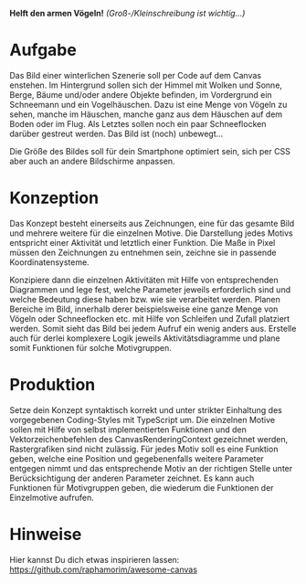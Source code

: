 **Helft den armen Vögeln!**  _(Groß-/Kleinschreibung ist wichtig...)_

# Aufgabe
Das Bild einer winterlichen Szenerie soll per Code auf dem Canvas enstehen. Im Hintergrund sollen sich der Himmel mit Wolken und Sonne, Berge, Bäume und/oder andere Objekte befinden, im Vordergrund ein Schneemann und ein Vogelhäuschen. Dazu ist eine Menge von Vögeln zu sehen, manche im Häuschen, manche ganz aus dem Häuschen auf dem Boden oder im Flug. Als Letztes sollen noch ein paar Schneeflocken darüber gestreut werden. Das Bild ist (noch) unbewegt...

Die Größe des Bildes soll für dein Smartphone optimiert sein, sich per CSS aber auch an andere Bildschirme anpassen.

# Konzeption
Das Konzept besteht einerseits aus Zeichnungen, eine für das gesamte Bild und mehrere weitere für die einzelnen Motive. Die Darstellung jedes Motivs entspricht einer Aktivität und letztlich einer Funktion. Die Maße in Pixel müssen den Zeichnungen zu entnehmen sein, zeichne sie in passende Koordinatensysteme. 

Konzipiere dann die einzelnen Aktivitäten mit Hilfe von entsprechenden Diagrammen und lege fest, welche Parameter jeweils erforderlich sind und welche Bedeutung diese haben bzw. wie sie verarbeitet werden. Planen Bereiche im Bild, innerhalb derer beispielsweise eine ganze Menge von Vögeln oder Schneeflocken etc. mit Hilfe von Schleifen und Zufall platziert werden. Somit sieht das Bild bei jedem Aufruf ein wenig anders aus. Erstelle auch für derlei komplexere Logik jeweils Aktivitätsdiagramme und plane somit Funktionen für solche Motivgruppen.  

# Produktion
Setze dein Konzept syntaktisch korrekt und unter strikter Einhaltung des vorgegebenen Coding-Styles mit TypeScript um. Die einzelnen Motive sollen mit Hilfe von selbst implementierten Funktionen und den Vektorzeichenbefehlen des CanvasRenderingContext gezeichnet werden, Rastergrafiken sind nicht zulässig. Für jedes Motiv soll es eine Funktion geben, welche eine Position und gegebenenfalls weitere Parameter entgegen nimmt und das entsprechende Motiv an der richtigen Stelle unter Berücksichtigung der anderen Parameter zeichnet. Es kann auch Funktionen für Motivgruppen geben, die wiederum die Funktionen der Einzelmotive aufrufen.

# Hinweise
Hier kannst Du dich etwas inspirieren lassen: https://github.com/raphamorim/awesome-canvas

